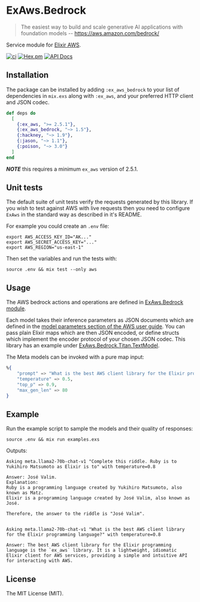# ExAws.Bedrock

> The easiest way to build and scale generative AI applications with foundation models
> -- https://aws.amazon.com/bedrock/


Service module for [Elixir AWS](https://github.com/ex-aws/ex_aws).


[![ci](https://github.com/devstopfix/ex_aws_bedrock/actions/workflows/ci.yml/badge.svg)](https://github.com/devstopfix/ex_aws_bedrock/actions/workflows/ci.yml)
[![Hex.pm](https://img.shields.io/hexpm/v/ex_aws_bedrock.svg?style=flat-square)](https://hex.pm/packages/ex_aws_bedrock)
[![API Docs](https://img.shields.io/badge/api-docs-MediumOrange.svg?style=flat)](https://hexdocs.pm/ex_aws_bedrock/ExAws.Bedrock.html)

## Installation

The package can be installed by adding `:ex_aws_bedrock` to your list of dependencies in `mix.exs`
along with `:ex_aws`, and your preferred HTTP client and JSON codec.

```elixir
def deps do
  [
    {:ex_aws, ">= 2.5.1"},
    {:ex_aws_bedrock, "~> 1.5"},
    {:hackney, "~> 1.9"},
    {:jason, "~> 1.1"},
    {:poison, "~> 3.0"}
  ]
end
```

***NOTE*** this requires a minimum `ex_aws` version of 2.5.1.

## Unit tests

The default suite of unit tests verify the requests generated by this library. 
If you wish to test against AWS with live requests then you need to 
configure `ExAws` in the standard way as described in it's README.

For example you could create an `.env` file:

    export AWS_ACCESS_KEY_ID="AK..."
    export AWS_SECRET_ACCESS_KEY="..."
    export AWS_REGION="us-east-1"
    
Then set the variables and run the tests with:

    source .env && mix test --only aws

## Usage

The AWS bedrock actions and operations are defined in [ExAws.Bedrock module][mod].

Each model takes their inference parameters as JSON documents which are defined 
in the [model parameters section of the AWS user guide][models]. You can pass 
plain Elixir maps which are then JSON encoded, or define structs which implement
the encoder protocol of your chosen JSON codec. This library has an example
under [ExAws.Bedrock.Titan.TextModel](lib/ex_aws/bedrock/titan/text_model.ex).

The Meta models can be invoked with a pure map input:

```elixir
%{
    "prompt" => "What is the best AWS client library for the Elixir programming language?",
    "temperature" => 0.5,
    "top_p" => 0.9,
    "max_gen_len" => 80
}
```

## Example

Run the example script to sample the models and their quality of responses:

    source .env && mix run examples.exs    

Outputs:

    Asking meta.llama2-70b-chat-v1 "Complete this riddle. Ruby is to Yukihiro Matsumoto as Elixir is to" with temperature=0.8

    Answer: José Valim.
    Explanation:
    Ruby is a programming language created by Yukihiro Matsumoto, also known as Matz.
    Elixir is a programming language created by José Valim, also known as José.

    Therefore, the answer to the riddle is "José Valim".


    Asking meta.llama2-70b-chat-v1 "What is the best AWS client library for the Elixir programming language?" with temperature=0.8

    Answer: The best AWS client library for the Elixir programming language is the `ex_aws` library. It is a lightweight, idiomatic Elixir client for AWS services, providing a simple and intuitive API for interacting with AWS.

## License

The MIT License (MIT).

[json]: https://hexdocs.pm/jason/Jason.Encoder.html
[mod]: https://hexdocs.pm/ex_aws_bedrock/ExAws.Bedrock.html
[models]: https://docs.aws.amazon.com/bedrock/latest/userguide/model-parameters.html
